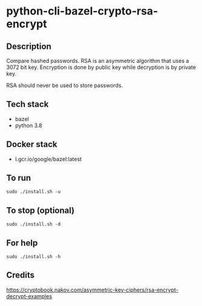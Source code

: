 # python-cli-bazel-crypto-rsa-encrypt

## Description
Compare hashed passwords. RSA
is an asymmetric algorithm that
uses a 3072 bit key. Encryption is
done by public key while decryption
is by private key.

RSA should never be used to store passwords.

## Tech stack
- bazel
- python 3.8

## Docker stack
- l.gcr.io/google/bazel:latest

## To run
`sudo ./install.sh -u`

## To stop (optional)
`sudo ./install.sh -d`

## For help
`sudo ./install.sh -h`

## Credits
https://cryptobook.nakov.com/asymmetric-key-ciphers/rsa-encrypt-decrypt-examples
